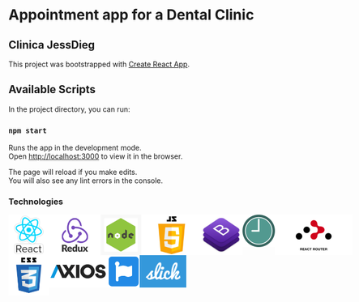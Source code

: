 # Appointment app for a Dental Clinic
## Clinica JessDieg

This project was bootstrapped with [Create React App](https://github.com/facebook/create-react-app).

## Available Scripts

In the project directory, you can run:

### `npm start`

Runs the app in the development mode.\
Open [http://localhost:3000](http://localhost:3000) to view it in the browser.

The page will reload if you make edits.\
You will also see any lint errors in the console.

### Technologies
<div style="display: flex;">
    <img src="public/icons/reactjs.png"
     style="height: 5rem;" />
     <img src="public/icons/redux.png"
     style="height: 5rem;" />
     <img src="public/icons/node.jpg"
     style="height: 5rem;" />
     <img src="public/icons/js.png"
     style="height: 5rem;" />
     <img src="public/icons/bootstrap.jpg"
     style="height: 5rem;" />
     <img src="public/icons/momentjs.png"
     style="height: 4rem;" />
     <img src="public/icons/react-router.png"
     style="height: 5rem;" />
</div>
<div style="display: flex;">
     <img src="public/icons/css.png"
     style="height: 5rem;" />
     <img src="public/icons/axios.png"
     style="height: 4rem;" />
      <img src="public/icons/fontAwesome.png"
     style="height: 4rem;" />
     <img src="public/icons/slich.png"
     style="height: 4rem;" />
</div>